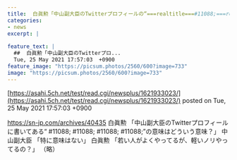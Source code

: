 ```yaml
---
title:  白眞勲「中山副大臣のTwitterプロフィールの“===realtitle===#11088;===realtitle===#11088;===realtitle===#11088;===realtitle===#11088;”の意味は？」「軽いノリ？  
categories:
- news
excerpt: |
  
feature_text: |
  ##  白眞勲「中山副大臣のTwitterプロ...
  Tue, 25 May 2021 17:57:03  +0900
feature_image: "https://picsum.photos/2560/600?image=733"
image: "https://picsum.photos/2560/600?image=733"
---
```


[https://asahi.5ch.net/test/read.cgi/newsplus/1621933023/](https://asahi.5ch.net/test/read.cgi/newsplus/1621933023/)
posted on Tue, 25 May 2021 17:57:03  +0900

<!--more-->

https://sn-jp.com/archives/40435 白眞勲 「中山副大臣のTwitterプロフィールに書いてある“ #11088; #11088; #11088; #11088;”の意味はどういう意味？」 中山副大臣 「特に意味はない」 白眞勲 「若い人がよくやってるが、軽いノリやってるの？」 （略）
